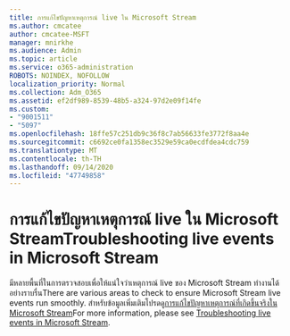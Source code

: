 ```yaml
---
title: การแก้ไขปัญหาเหตุการณ์ live ใน Microsoft Stream
ms.author: cmcatee
author: cmcatee-MSFT
manager: mnirkhe
ms.audience: Admin
ms.topic: article
ms.service: o365-administration
ROBOTS: NOINDEX, NOFOLLOW
localization_priority: Normal
ms.collection: Adm_O365
ms.assetid: ef2df989-8539-48b5-a324-97d2e09f14fe
ms.custom:
- "9001511"
- "5097"
ms.openlocfilehash: 18ffe57c251db9c36f8c7ab56633fe3772f8aa4e
ms.sourcegitcommit: c6692ce0fa1358ec3529e59ca0ecdfdea4cdc759
ms.translationtype: MT
ms.contentlocale: th-TH
ms.lasthandoff: 09/14/2020
ms.locfileid: "47749858"
---
```

# <a name="troubleshooting-live-events-in-microsoft-stream"></a><span data-ttu-id="9b459-102">การแก้ไขปัญหาเหตุการณ์ live ใน Microsoft Stream</span><span class="sxs-lookup"><span data-stu-id="9b459-102">Troubleshooting live events in Microsoft Stream</span></span>

<span data-ttu-id="9b459-103">มีหลายพื้นที่ในการตรวจสอบเพื่อให้แน่ใจว่าเหตุการณ์ live ของ Microsoft Stream ทำงานได้อย่างราบรื่น</span><span class="sxs-lookup"><span data-stu-id="9b459-103">There are various areas to check to ensure Microsoft Stream live events run smoothly.</span></span> <span data-ttu-id="9b459-104">สำหรับข้อมูลเพิ่มเติมโปรดดู[การแก้ไขปัญหาเหตุการณ์ที่เกิดขึ้นจริงใน Microsoft Stream](https://docs.microsoft.com/stream/live-event-troubleshooting)</span><span class="sxs-lookup"><span data-stu-id="9b459-104">For more information, please see [Troubleshooting live events in Microsoft Stream](https://docs.microsoft.com/stream/live-event-troubleshooting).</span></span>
